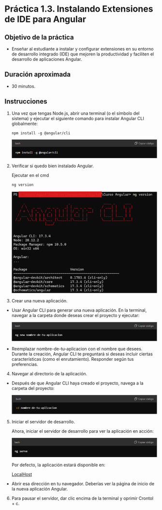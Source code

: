 # Práctica 1.3. Instalando Extensiones de IDE para Angular

## Objetivo de la práctica

- Enseñar al estudiante a instalar y configurar extensiones en su entorno de desarrollo integrado (IDE) que mejoren la productividad y faciliten el desarrollo de aplicaciones Angular.

## Duración aproximada
- 30 minutos.

## Instrucciones
1. Una vez que tengas Node.js, abrir una terminal (o el símbolo del sistema) y ejecutar el siguiente comando para instalar Angular CLI globalmente:

    ```
    npm install -g @angular/cli
    ```

    ![img](../../images/img-1.png)

2. Verificar si quedo bien instalado Angular.

    Ejecutar en el cmd

    ```
    ng version
    ```

    ![img](../../images/img-5.png)

3. Crear una nueva aplicación.

- Usar Angular CLI para generar una nueva aplicación. En la terminal, navegar a la carpeta donde deseas crear el proyecto y ejecutar:

    ![img](../../images/img-2.png)

- Reemplazar nombre-de-tu-aplicacion con el nombre que desees. Durante la creación, Angular CLI te preguntará si deseas incluir ciertas características (como el enrutamiento). Responder según tus preferencias.

4. Navegar al directorio de la aplicación.

- Después de que Angular CLI haya creado el proyecto, navega a la carpeta del proyecto:

    ![img](../../images/img-3.png)

5. Iniciar el servidor de desarrollo.

    Ahora, iniciar el servidor de desarrollo para ver la aplicación en acción:

    ![img](../../images/img-4.png)

    Por defecto, la aplicación estará disponible en:

    [LocalHost](http://localhost:4200/)

- Abrir esa dirección en tu navegador. Deberías ver la página de inicio de la nueva aplicación Angular.

6. Para pausar el servidor, dar clic encima de la terminal y oprimir Crontol + c.




